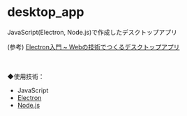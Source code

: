 # desktop_app


JavaScript(Electron, Node.js)で作成したデスクトップアプリ

(参考)
[Electron入門 ~ Webの技術でつくるデスクトップアプリ](https://zenn.dev/sprout2000/books/6f6a0bf2fd301c)

　

◆使用技術：
- JavaScript
- [Electron](https://www.electronjs.org/)
- [Node.js](https://nodejs.org/ja/)

